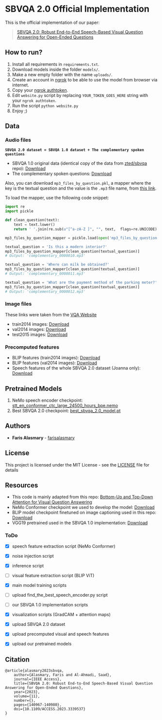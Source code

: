 # SBVQA 2.0 Official Implementation
This is the official implementation of our paper:
> [SBVQA 2.0: Robust End-to-End Speech-Based Visual Question Answering for Open-Ended Questions](https://ieeexplore.ieee.org/document/10343139)


## How to run?
1. Install all requirements in `requirements.txt`.
2. Download models inside the folder `models/`.
3. Make a new empty folder with the name `uploads/`.
4. Create an account in [ngrok](https://ngrok.com) to be able to use the model from browser via internet.
5. Copy your [ngrok authtoken](https://dashboard.ngrok.com/get-started/your-authtoken).
6. Edit `website.py` script by replacing `YOUR_TOKEN_GOES_HERE` string with your `ngrok authtoken`.
7. Run the script `python website.py`
8. Enjoy ;)

## Data
### Audio files

**`SBVQA 2.0 dataset = SBVQA 1.0 dataset + The complementary spoken questions`**

- SBVQA 1.0 original data (identical copy of the data from [zted/sbvqa](https://github.com/zted/sbvqa) repo): [Download](https://drive.google.com/file/d/1-DzJbt5jwXGeRnvgTw2gTm4fC8PtLhCR/view)
- The complementary spoken questions: [Download](https://drive.google.com/file/d/1_YNontdvxKmF92AYW8XxSpLv37rst4OR/view)

Also, you can download `mp3_files_by_question.pkl`, a mapper where the key is the textual question and the value is the `.mp3` file name, from [this link](https://drive.google.com/file/d/1HtVK15wjj2MzQM5ApouZ6Kp-305eGptu/view).

To load the mapper, use the following code snippet:
```python
import re
import pickle

def clean_question(text):
    text = text.lower()
    return ' '.join(re.sub(u"[^a-zA-Z ]", "", text,  flags=re.UNICODE).split())

mp3_files_by_question_mapper = pickle.load(open('mp3_files_by_question.pkl', 'rb'))

textual_question = 'Is this a modern interior?'
mp3_files_by_question_mapper[clean_question(textual_question)]
# Output: 'complementary_0000010.mp3'

textual_question = 'Where can milk be obtained?'
mp3_files_by_question_mapper[clean_question(textual_question)]
# Output: 'complementary_0000011.mp3'

textual_question = 'What are the payment method of the parking meter?'
mp3_files_by_question_mapper[clean_question(textual_question)]
# Output: 'complementary_0000012.mp3'
```


### Image files
These links were taken from the [VQA Website](https://visualqa.org/download.html)
- train2014 images: [Download](http://images.cocodataset.org/zips/train2014.zip)
- val2014 images: [Download](http://images.cocodataset.org/zips/val2014.zip)
- test2015 images: [Download](http://images.cocodataset.org/zips/test2015.zip)


### Precomputed features
- BLIP features (train2014 images): [Download](https://drive.google.com/file/d/1-AR0Krjip2SYaKWY6dQvAhamVo91pUiJ/view?usp=sharing)
- BLIP features (val2014 images): [Download](https://drive.google.com/file/d/1-Q3dDlRue9dbDV3qwbGDaF6GNLm4rN9U/view?usp=sharing)
- Speech features of the whole SBVQA 2.0 dataset (Joanna only): [Download](https://drive.google.com/file/d/1Icdcw4rYyTzm4X3osAKNrsTXkyEHuMEq/view?usp=sharing)

## Pretrained Models
1. NeMo speech encoder checkpoint: [stt_en_conformer_ctc_large_24500_hours_bpe.nemo](https://drive.google.com/file/d/13mX_X3aS4MI_JX1UtYU0mIxXjaJFAzdZ/view)
2. Best SBVQA 2.0 checkpoint: [best_sbvqa_2.0_model.pt](https://drive.google.com/file/d/13j7T8dpKcjD499e6DGm4RL4UYjl1Kvvu/view)


## Authors

-   **Faris Alasmary** - [farisalasmary](https://github.com/farisalasmary)

## License

This project is licensed under the MIT License - see the [LICENSE](https://github.com/farisalasmary/sbvqa2.0/blob/master/LICENSE) file for details

## Resources
- This code is mainly adapted from this repo: [Bottom-Up and Top-Down Attention for Visual Question Answering](https://github.com/hengyuan-hu/bottom-up-attention-vqa)
- NeMo Conformer checkpoint we used to develop the model: [Download](https://drive.google.com/file/d/1-FD-pLvCSy_TZ7POQap_XzpzsuvDnIBv/view?usp=sharing)
- BLIP model checkpoint finetuned on image captioning used in this repo: [Download](https://drive.google.com/file/d/1f0W9YWAC_N28WxLO2D-b27csYfHQkBmC/view?usp=sharing)
- VGG19 pretrained used in the SBVQA 1.0 implementation: [Download](https://drive.google.com/file/d/11S80FXLrVvpFQyHrwLBQiZ-cfQ5YqePs/view?usp=sharing)


### ToDo

- [x] speech feature extraction script (NeMo Conformer)
- [x] noise injection script
- [x] inference script
- [ ] visual feature extraction script (BLIP ViT)
- [x] main model training scripts
- [ ] upload find_the_best_speech_encoder.py script
- [ ] our SBVQA 1.0 implementation scripts
- [x] visualization scripts (GradCAM + attention maps)
- [x] upload SBVQA 2.0 dataset
- [x] upload precomputed visual and speech features
- [x] upload our pretrained models


## Citation

```
@article{alasmary2023sbvqa,
	author={Alasmary, Faris and Al-Ahmadi, Saad},
	journal={IEEE Access},
	title={SBVQA 2.0: Robust End-to-End Speech-Based Visual Question Answering for Open-Ended Questions},
	year={2023},
	volume={11},
	number={},
	pages={140967-140980},
	doi={10.1109/ACCESS.2023.3339537}
}
```
